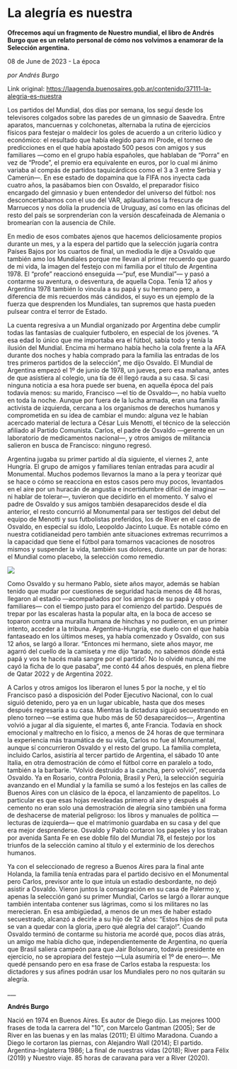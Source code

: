 # La alegría es nuestra

**Ofrecemos aquí un fragmento de Nuestro mundial, el libro de Andrés Burgo que es un relato personal de cómo nos volvimos a enamorar de la Selección argentina.**

08 de June de 2023 - La época

_por Andrés Burgo_

Link original: https://laagenda.buenosaires.gob.ar/contenido/37111-la-alegria-es-nuestra



Los partidos del Mundial, dos días por semana, los seguí desde los televisores colgados sobre las paredes de un gimnasio de Saavedra. Entre aparatos, mancuernas y colchonetas, alternaba la rutina de ejercicios físicos para festejar o maldecir los goles de acuerdo a un criterio lúdico y económico: el resultado que había elegido para mi Prode, el torneo de predicciones en el que había apostado 500 pesos con amigos y sus familiares —como en el grupo había españoles, que hablaban de “Porra” en vez de “Prode”, el premio era equivalente en euros, por lo cual mi ánimo variaba al compás de partidos taquicárdicos como el 3 a 3 entre Serbia y Camerún—. En ese estado de dopamina que la FIFA nos inyecta cada cuatro años, la pasábamos bien con Osvaldo, el preparador físico encargado del gimnasio y buen entendedor del universo del fútbol: nos desconcertábamos con el uso del VAR, aplaudíamos la frescura de Marruecos y nos dolía la prudencia de Uruguay, así como en las oficinas del resto del país se sorprenderían con la versión descafeinada de Alemania o bromearían con la ausencia de Chile.




En medio de esos combates ajenos que hacemos deliciosamente propios durante un mes, y a la espera del partido que la selección jugaría contra Países Bajos por los cuartos de final, un mediodía le dije a Osvaldo que también amo los Mundiales porque me llevan al primer recuerdo que guardo de mi vida, la imagen del festejo con mi familia por el título de Argentina 1978. El “profe” reaccionó enseguida —“puf, ese Mundial”— y pasó a contarme su aventura, o desventura, de aquella Copa. Tenía 12 años y Argentina 1978 también lo vincula a su papá y su hermano pero, a diferencia de mis recuerdos más cándidos, el suyo es un ejemplo de la fuerza que desprenden los Mundiales, tan supremos que hasta pueden pulsear contra el terror de Estado.




La cuenta regresiva a un Mundial organizado por Argentina debe cumplir todas las fantasías de cualquier futbolero, en especial de los jóvenes. “A esa edad lo único que me importaba era el fútbol, sabía todo y tenía la ilusión del Mundial. Encima mi hermano había hecho la cola frente a la AFA durante dos noches y había comprado para la familia las entradas de los tres primeros partidos de la selección”, me dijo Osvaldo. El Mundial de Argentina empezó el 1º de junio de 1978, un jueves, pero esa mañana, antes de que asistiera al colegio, una tía de él llegó rauda a su casa. Si casi ninguna noticia a esa hora puede ser buena, en aquella época del país todavía menos: su marido, Francisco —el tío de Osvaldo—, no había vuelto en toda la noche. Aunque por fuera de la lucha armada, eran una familia activista de izquierda, cercana a los organismos de derechos humanos y comprometida en su idea de cambiar el mundo: alguna vez le habían acercado material de lectura a César Luis Menotti, el técnico de la selección afiliado al Partido Comunista. Carlos, el padre de Osvaldo —gerente en un laboratorio de medicamentos nacional—, y otros amigos de militancia salieron en busca de Francisco: ninguno regresó.




Argentina jugaba su primer partido al día siguiente, el viernes 2, ante Hungría. El grupo de amigos y familiares tenían entradas para acudir al Monumental. Muchos podemos llevarnos la mano a la pera y teorizar qué se hace o cómo se reacciona en estos casos pero muy pocos, levantados en el aire por un huracán de angustia e incertidumbre difícil de imaginar —ni hablar de tolerar—, tuvieron que decidirlo en el momento. Y salvo el padre de Osvaldo y sus amigos también desaparecidos desde el día anterior, el resto concurrió al Monumental para ser testigos del debut del equipo de Menotti y sus futbolistas preferidos, los de River en el caso de Osvaldo, en especial su ídolo, Leopoldo Jacinto Luque. Es notable cómo en nuestra cotidianeidad pero también ante situaciones extremas recurrimos a la capacidad que tiene el fútbol para tomarnos vacaciones de nosotros mismos y suspender la vida, también sus dolores, durante un par de horas: el Mundial como placebo, la selección como remedio.




![](https://cdn.feater.me/files/images/1272427/a03b7aa0-3e3a-4f8e-b8ef-69ed28f95ef2.jpg)




Como Osvaldo y su hermano Pablo, siete años mayor, además se habían tenido que mudar por cuestiones de seguridad hacía menos de 48 horas, llegaron al estadio —acompañados por los amigos de su papá y otros familiares— con el tiempo justo para el comienzo del partido. Después de trepar por las escaleras hasta la popular alta, en la boca de acceso se toparon contra una muralla humana de hinchas y no pudieron, en un primer intento, acceder a la tribuna. Argentina-Hungría, ese duelo con el que había fantaseado en los últimos meses, ya había comenzado y Osvaldo, con sus 12 años, se largó a llorar. “Entonces mi hermano, siete años mayor, me agarró del cuello de la camiseta y me dijo ‘tarado, no sabemos dónde está papá y vos te hacés mala sangre por el partido’. No lo olvidé nunca, ahí me cayó la ficha de lo que pasaba”, me contó 44 años después, en plena fiebre de Qatar 2022 y de Argentina 2022.




A Carlos y otros amigos los liberaron el lunes 5 por la noche, y el tío Francisco pasó a disposición del Poder Ejecutivo Nacional, con lo cual siguió detenido, pero ya en un lugar ubicable, hasta que dos meses después regresaría a su casa. Mientras la dictadura siguió secuestrando en pleno torneo —se estima que hubo más de 50 desaparecidos—, Argentina volvió a jugar al día siguiente, el martes 6, ante Francia. Todavía en shock emocional y maltrecho en lo físico, a menos de 24 horas de que terminara la experiencia más traumática de su vida, Carlos no fue al Monumental, aunque sí concurrieron Osvaldo y el resto del grupo. La familia completa, incluido Carlos, asistiría al tercer partido de Argentina, el sábado 10 ante Italia, en otra demostración de cómo el fútbol corre en paralelo a todo, también a la barbarie. “Volvió destruido a la cancha, pero volvió”, recuerda Osvaldo. Ya en Rosario, contra Polonia, Brasil y Perú, la selección seguiría avanzando en el Mundial y la familia se sumó a los festejos en las calles de Buenos Aires con un clásico de la época, el lanzamiento de papelitos. Lo particular es que esas hojas revoleadas primero al aire y después al cemento no eran solo una demostración de alegría sino también una forma de deshacerse de material peligroso: los libros y manuales de política —lecturas de izquierda— que el matrimonio guardaba en su casa y del que era mejor desprenderse. Osvaldo y Pablo cortaron los papeles y los tiraban por avenida Santa Fe en ese doble filo del Mundial 78, el festejo por los triunfos de la selección camino al título y el exterminio de los derechos humanos.




Ya con el seleccionado de regreso a Buenos Aires para la final ante Holanda, la familia tenía entradas para el partido decisivo en el Monumental pero Carlos, previsor ante lo que intuía un estadio desbordante, no dejó asistir a Osvaldo. Vieron juntos la consagración en su casa de Palermo y, apenas la selección ganó su primer Mundial, Carlos se largó a llorar aunque también intentaba contener sus lágrimas, como si los militares no las merecieran. En esa ambigüedad, a menos de un mes de haber estado secuestrado, alcanzó a decirle a su hijo de 12 años: “Estos hijos de mil puta se van a quedar con la gloria, ¡pero qué alegría del carajo!”. Cuando Osvaldo terminó de contarme su historia me acordé que, pocos días atrás, un amigo me había dicho que, independientemente de Argentina, no quería que Brasil saliera campeón para que Jair Bolsonaro, todavía presidente en ejercicio, no se apropiara del festejo —Lula asumiría el 1º de enero—. Me quedé pensando pero en esa frase de Carlos estaba la respuesta: los dictadores y sus afines podrán usar los Mundiales pero no nos quitarán su alegría.




\_\_\_




**Andrés Burgo**




Nació en 1974 en Buenos Aires. Es autor de Diego dijo. Las mejores 1000 frases de toda la carrera del "10", con Marcelo Gantman (2005); Ser de River en las buenas y en las malas (2011); El último Maradona. Cuando a Diego le cortaron las piernas, con Alejandro Wall (2014); El partido. Argentina-Inglaterra 1986; La final de nuestras vidas (2018); River para Félix (2019) y Nuestro viaje. 85 horas de caravana para ver a River (2020).



